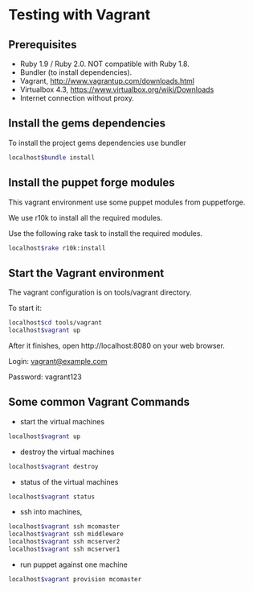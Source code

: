 Testing with Vagrant
====================

Prerequisites
-----------------

 * Ruby 1.9 / Ruby 2.0. NOT compatible with Ruby 1.8.
 * Bundler (to install dependencies).
 * Vagrant, http://www.vagrantup.com/downloads.html
 * Virtualbox 4.3,  https://www.virtualbox.org/wiki/Downloads
 * Internet connection without proxy. 

Install the gems dependencies
-----------------------------
To install the project gems dependencies use bundler
``` bash
localhost$bundle install 
```

Install the puppet forge modules
-------------------------------- 
This vagrant environment use some puppet modules
from puppetforge. 

We use r10k to install all the required modules. 

Use the following rake task to install the required
modules.
``` bash 
localhost$rake r10k:install
```

Start the Vagrant environment
-----------------------------

The vagrant configuration is on tools/vagrant directory. 

To start it: 

``` bash 
localhost$cd tools/vagrant
localhost$vagrant up 
```
After it finishes, open http://localhost:8080 on 
your web browser. 

Login: vagrant@example.com

Password: vagrant123


Some common Vagrant Commands
----------------------------

 * start the virtual machines 
``` bash 
localhost$vagrant up 
```
 * destroy the virtual machines
``` bash 
localhost$vagrant destroy 
```
 * status of the virtual machines
``` bash 
localhost$vagrant status 
```
 * ssh into machines,
``` bash 
localhost$vagrant ssh mcomaster
localhost$vagrant ssh middleware
localhost$vagrant ssh mcserver2
localhost$vagrant ssh mcserver1
```
 * run puppet against one machine
``` bash 
localhost$vagrant provision mcomaster
```
 
